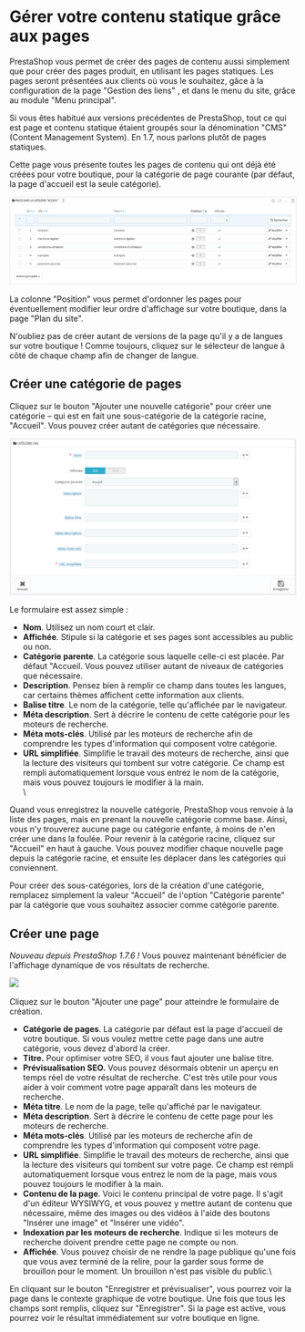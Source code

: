 # Gérer votre contenu statique grâce aux pages

PrestaShop vous permet de créer des pages de contenu aussi simplement que pour créer des pages produit, en utilisant les pages statiques. Les pages seront présentées aux clients où vous le souhaitez, gâce à la configuration de la page "Gestion des liens" , et dans le menu du site, grâce au module "Menu principal".

Si vous êtes habitué aux versions précédentes de PrestaShop, tout ce qui est page et contenu statique étaient groupés sour la dénomination "CMS" (Content Management System). En 1.7, nous parlons plutôt de pages statiques.

Cette page vous présente toutes les pages de contenu qui ont déjà été créées pour votre boutique, pour la catégorie de page courante (par défaut, la page d'accueil est la seule catégorie).

![](../../../.gitbook/assets/57082052.png)

La colonne "Position" vous permet d'ordonner les pages pour éventuellement modifier leur ordre d'affichage sur votre boutique, dans la page "Plan du site".

N'oubliez pas de créer autant de versions de la page qu'il y a de langues sur votre boutique ! Comme toujours, cliquez sur le sélecteur de langue à côté de chaque champ afin de changer de langue.

## Créer une catégorie de pages <a href="#gerervotrecontenustatiquegraceauxpages-creerunecategoriedepages" id="gerervotrecontenustatiquegraceauxpages-creerunecategoriedepages"></a>

Cliquez sur le bouton "Ajouter une nouvelle catégorie" pour créer une catégorie – qui est en fait une sous-catégorie de la catégorie racine, "Accueil". Vous pouvez créer autant de catégories que nécessaire.

![](../../../.gitbook/assets/40534030.png)

Le formulaire est assez simple :

* **Nom**. Utilisez un nom court et clair.
* **Affichée**. Stipule si la catégorie et ses pages sont accessibles au public ou non.
* **Catégorie parente**. La catégorie sous laquelle celle-ci est placée. Par défaut "Accueil. Vous pouvez utiliser autant de niveaux de catégories que nécessaire.
* **Description**. Pensez bien à remplir ce champ dans toutes les langues, car certains thèmes affichent cette information aux clients.
* **Balise titre**. Le nom de la catégorie, telle qu'affichée par le navigateur.
* **Méta description**. Sert à décrire le contenu de cette catégorie pour les moteurs de recherche.
* **Méta mots-clés**. Utilisé par les moteurs de recherche afin de comprendre les types d'information qui composent votre catégorie.
* **URL simplifiée**. Simplifie le travail des moteurs de recherche, ainsi que la lecture des visiteurs qui tombent sur votre catégorie. Ce champ est rempli automatiquement lorsque vous entrez le nom de la catégorie, mais vous pouvez toujours le modifier à la main.\
  \


Quand vous enregistrez la nouvelle catégorie, PrestaShop vous renvoie à la liste des pages, mais en prenant la nouvelle catégorie comme base. Ainsi, vous n'y trouverez aucune page ou catégorie enfante, à moins de n'en créer une dans la foulée. Pour revenir à la catégorie racine, cliquez sur "Accueil" en haut à gauche. Vous pouvez modifier chaque nouvelle page depuis la catégorie racine, et ensuite les déplacer dans les catégories qui conviennent.

Pour créer des sous-catégories, lors de la création d'une catégorie, remplacez simplement la valeur "Accueil" de l'option "Catégorie parente" par la catégorie que vous souhaitez associer comme catégorie parente.

## Créer une page <a href="#gerervotrecontenustatiquegraceauxpages-creerunepage" id="gerervotrecontenustatiquegraceauxpages-creerunepage"></a>

_Nouveau depuis PrestaShop 1.7.6 !_ Vous pouvez maintenant bénéficier de l'affichage dynamique de vos résultats de recherche.

![](<../../../.gitbook/assets/64225647 (1) (1).gif>)

Cliquez sur le bouton "Ajouter une page" pour atteindre le formulaire de création.

* **Catégorie de pages**. La catégorie par défaut est la page d'accueil de votre boutique. Si vous voulez mettre cette page dans une autre catégorie, vous devez d'abord la créer.
* **Titre.** Pour optimiser votre SEO, il vous faut ajouter une balise titre.&#x20;
* **Prévisualisation SEO.** Vous pouvez désormais obtenir un aperçu en temps réel de votre résultat de recherche. C'est très utile pour vous aider à voir comment votre page apparaît dans les moteurs de recherche.
* **Méta titre**. Le nom de la page, telle qu'affiché par le navigateur.
* **Méta description**. Sert à décrire le contenu de cette page pour les moteurs de recherche.
* **Méta mots-clés**. Utilisé par les moteurs de recherche afin de comprendre les types d'information qui composent votre page.
* **URL simplifiée**. Simplifie le travail des moteurs de recherche, ainsi que la lecture des visiteurs qui tombent sur votre page. Ce champ est rempli automatiquement lorsque vous entrez le nom de la page, mais vous pouvez toujours le modifier à la main.
* **Contenu de la page**. Voici le contenu principal de votre page. Il s'agit d'un éditeur WYSIWYG, et vous pouvez y mettre autant de contenu que nécessaire, même des images ou des vidéos à l'aide des boutons "Insérer une image" et "Insérer une vidéo".
* **Indexation par les moteurs de recherche**. Indique si les moteurs de recherche doivent prendre cette page ne compte ou non.
* **Affichée**. Vous pouvez choisir de ne rendre la page publique qu'une fois que vous avez terminé de la relire, pour la garder sous forme de brouillon pour le moment. Un brouillon n'est pas visible du public.\


En cliquant sur le bouton "Enregistrer et prévisualiser", vous pourrez voir la page dans le contexte graphique de votre boutique. Une fois que tous les champs sont remplis, cliquez sur "Enregistrer". Si la page est active, vous pourrez voir le résultat immédiatement sur votre boutique en ligne.
